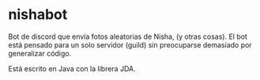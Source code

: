 # nishabot
Bot de discord que envía fotos aleatorias de Nisha, (y otras cosas).
El bot está pensado para un solo servidor (guild) sin preocuparse demasiado por generalizar código.

Está escrito en Java con la librera JDA.
